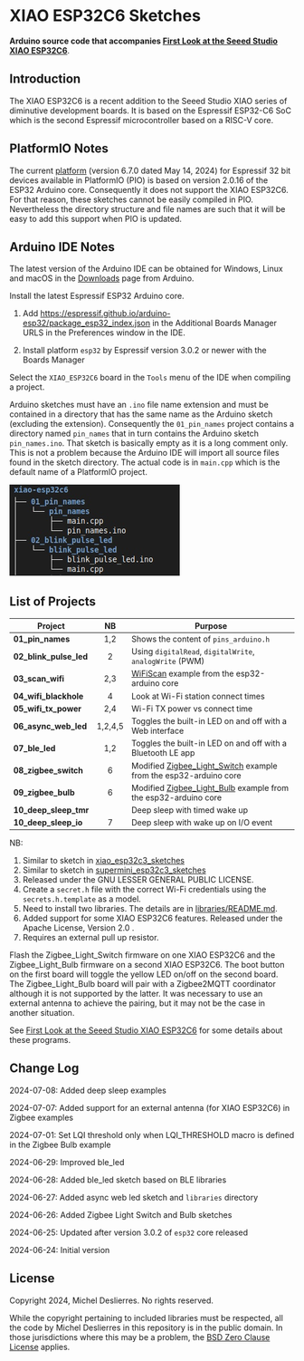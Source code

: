 # XIAO ESP32C6 Sketches
**Arduino source code that accompanies [First Look at the Seeed Studio XIAO ESP32C6](https://sigmdel.ca/michel/ha/xiao/xiao_esp32c6_intro_en.html)**.

## Introduction

The XIAO ESP32C6 is a recent addition to the Seeed Studio XIAO series of diminutive development boards. It is based on the Espressif ESP32-C6 SoC which is the second Espressif microcontroller based on a RISC-V core.

## PlatformIO Notes

The current  <a href="https://github.com/platformio/platform-espressif32/releases" target="_blank">platform</a> (version 6.7.0 dated May 14, 2024) for Espressif 32 bit devices available in PlatformIO (PIO) is based on version 2.0.16 of the ESP32 Arduino core. Consequently it does not support the XIAO ESP32C6. For that reason, these sketches cannot be easily compiled in PIO. Nevertheless the directory structure and file names are such that it will be easy to add this support when PIO is updated.


## Arduino IDE Notes

The latest version of the Arduino IDE can be obtained for Windows, Linux and macOS in the [Downloads](https://www.arduino.cc/en/software) page from Arduino.

Install the latest Espressif ESP32 Arduino core.

 1. Add https://espressif.github.io/arduino-esp32/package_esp32_index.json in the Additional Boards Manager URLS in the Preferences window in the IDE.
  
 1.  Install platform `esp32` by Espressif version 3.0.2 or newer with the Boards Manager

Select the `XIAO_ESP32C6` board in the `Tools` menu of the IDE when compiling a project.


Arduino sketches must have an `.ino` file name extension and must be contained in a directory that has the same name as the Arduino sketch (excluding the extension). Consequently the `01_pin_names` project contains a directory named `pin_names` that in turn contains the Arduino sketch `pin_names.ino`. That sketch is basically empty as it is a long comment only. This is not a problem because the Arduino IDE will import all source files found in the sketch directory. The actual code is in `main.cpp` which is the default name of a PlatformIO project.

![Directory tree](images/dir_tree.jpg) 


## List of Projects      

| Project | NB |Purpose |
| ---     |:---:| --- |
| **01_pin_names** | 1,2 | Shows the content of `pins_arduino.h` |
| **02_blink_pulse_led** | 2 | Using `digitalRead`, `digitalWrite`, `analogWrite` (PWM) |
| **03_scan_wifi** | 2,3 | [WiFiScan](https://github.com/espressif/arduino-esp32/tree/master/libraries/WiFi/examples/WiFiScan) example from the esp32-arduino core |
| **04_wifi_blackhole** | 4 | Look at Wi-Fi station connect times |
| **05_wifi_tx_power** | 2,4 | Wi-Fi TX power vs connect time |
| **06_async_web_led**| 1,2,4,5 | Toggles the built-in LED on and off with a Web interface |
| **07_ble_led**| 1,2 | Toggles the built-in LED on and off with a Bluetooth LE app |
| **08_zigbee_switch**| 6 | Modified [Zigbee_Light_Switch](https://github.com/espressif/arduino-esp32/tree/master/libraries/ESP32/examples/Zigbee/Zigbee_Light_Switch) example from the esp32-arduino core |
| **09_zigbee_bulb**  | 6 | Modified [Zigbee_Light_Bulb](https://github.com/espressif/arduino-esp32/tree/master/libraries/ESP32/examples/Zigbee/Zigbee_Light_Bulb) example from the esp32-arduino core |
| **10_deep_sleep_tmr** | | Deep sleep with timed wake up |
| **10_deep_sleep_io** | 7 | Deep sleep with wake up on I/O event |

NB:
  1. Similar to sketch in [xiao_esp32c3_sketches](https://github.com/sigmdel/xiao_esp32c3_sketches)
  2. Similar to sketch in [supermini_esp32c3_sketches](https://github.com/sigmdel/supermini_esp32c3_sketches)
  3.  Released under the GNU LESSER GENERAL PUBLIC LICENSE.
  4.  Create a `secret.h` file with the correct Wi-Fi credentials using the `secrets.h.template` as a model. 
  5. Need to install two libraries. The details are in [libraries/README.md](libraries/README.md).
  6. Added support for some XIAO ESP32C6 features. Released under the Apache License, Version 2.0 .
  7. Requires an external pull up resistor.

Flash the Zigbee_Light_Switch firmware on one XIAO ESP32C6 and the Zigbee_Light_Bulb firmware on a second XIAO ESP32C6. The boot button on the first board will toggle the yellow LED on/off on the second board. The Zigbee_Light_Bulb board will pair with a Zigbee2MQTT coordinator although it is not supported by the latter. It was necessary to use an external antenna to achieve the pairing, but it may not be the case in another situation.

See [First Look at the Seeed Studio XIAO ESP32C6](https://sigmdel.ca/michel/ha/xiao/xiao_esp32c6_intro_en.html) for some details about these programs.

## Change Log

2024-07-08: Added deep sleep examples

2024-07-07: Added support for an external antenna (for XIAO ESP32C6) in Zigbee examples 

2024-07-01: Set LQI threshold only when LQI_THRESHOLD macro is defined in the  Zigbee Bulb example

2024-06-29: Improved ble_led

2024-06-28: Added ble_led sketch based on BLE libraries

2024-06-27: Added async web led sketch and `libraries` directory

2024-06-26: Added Zigbee Light Switch and Bulb sketches

2024-06-25: Updated after version 3.0.2 of `esp32` core released 

2024-06-24: Initial version

## License

Copyright 2024, Michel Deslierres. No rights reserved. 

While the copyright pertaining to included libraries must be respected, all the code by Michel Deslierres in this repository is in the public domain. In those jurisdictions where this may be a problem, the [BSD Zero Clause License](https://spdx.org/licenses/0BSD.html) applies.
